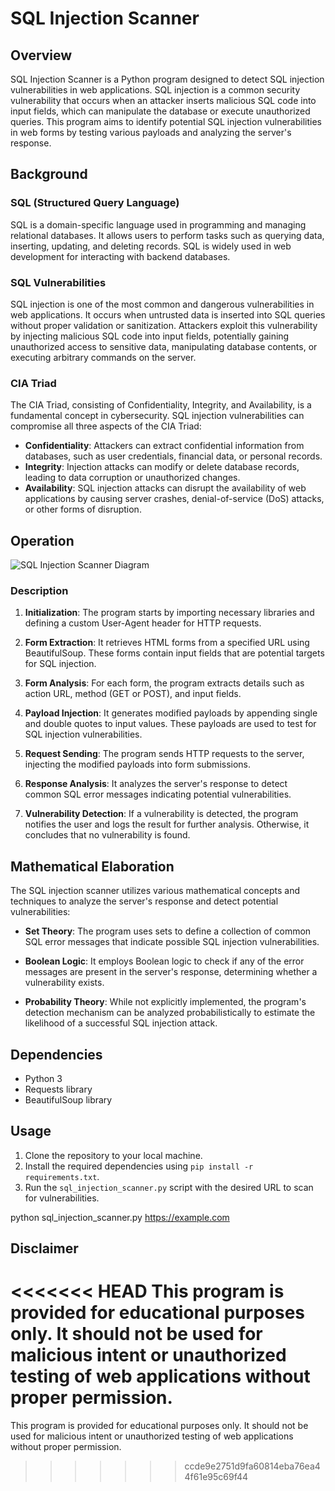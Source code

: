 # SQL Injection Scanner

## Overview

SQL Injection Scanner is a Python program designed to detect SQL injection vulnerabilities in web applications. SQL injection is a common security vulnerability that occurs when an attacker inserts malicious SQL code into input fields, which can manipulate the database or execute unauthorized queries. This program aims to identify potential SQL injection vulnerabilities in web forms by testing various payloads and analyzing the server's response.

## Background

### SQL (Structured Query Language)

SQL is a domain-specific language used in programming and managing relational databases. It allows users to perform tasks such as querying data, inserting, updating, and deleting records. SQL is widely used in web development for interacting with backend databases.

### SQL Vulnerabilities

SQL injection is one of the most common and dangerous vulnerabilities in web applications. It occurs when untrusted data is inserted into SQL queries without proper validation or sanitization. Attackers exploit this vulnerability by injecting malicious SQL code into input fields, potentially gaining unauthorized access to sensitive data, manipulating database contents, or executing arbitrary commands on the server.

### CIA Triad

The CIA Triad, consisting of Confidentiality, Integrity, and Availability, is a fundamental concept in cybersecurity. SQL injection vulnerabilities can compromise all three aspects of the CIA Triad:

- **Confidentiality**: Attackers can extract confidential information from databases, such as user credentials, financial data, or personal records.
- **Integrity**: Injection attacks can modify or delete database records, leading to data corruption or unauthorized changes.
- **Availability**: SQL injection attacks can disrupt the availability of web applications by causing server crashes, denial-of-service (DoS) attacks, or other forms of disruption.

## Operation

![SQL Injection Scanner Diagram](sql_injection_scanner_diagram.png)

### Description

1. **Initialization**: The program starts by importing necessary libraries and defining a custom User-Agent header for HTTP requests.

2. **Form Extraction**: It retrieves HTML forms from a specified URL using BeautifulSoup. These forms contain input fields that are potential targets for SQL injection.

3. **Form Analysis**: For each form, the program extracts details such as action URL, method (GET or POST), and input fields.

4. **Payload Injection**: It generates modified payloads by appending single and double quotes to input values. These payloads are used to test for SQL injection vulnerabilities.

5. **Request Sending**: The program sends HTTP requests to the server, injecting the modified payloads into form submissions.

6. **Response Analysis**: It analyzes the server's response to detect common SQL error messages indicating potential vulnerabilities.

7. **Vulnerability Detection**: If a vulnerability is detected, the program notifies the user and logs the result for further analysis. Otherwise, it concludes that no vulnerability is found.

## Mathematical Elaboration

The SQL injection scanner utilizes various mathematical concepts and techniques to analyze the server's response and detect potential vulnerabilities:

- **Set Theory**: The program uses sets to define a collection of common SQL error messages that indicate possible SQL injection vulnerabilities.
  
- **Boolean Logic**: It employs Boolean logic to check if any of the error messages are present in the server's response, determining whether a vulnerability exists.

- **Probability Theory**: While not explicitly implemented, the program's detection mechanism can be analyzed probabilistically to estimate the likelihood of a successful SQL injection attack.

## Dependencies

- Python 3
- Requests library
- BeautifulSoup library

## Usage

1. Clone the repository to your local machine.
2. Install the required dependencies using `pip install -r requirements.txt`.
3. Run the `sql_injection_scanner.py` script with the desired URL to scan for vulnerabilities.

python sql_injection_scanner.py https://example.com


## Disclaimer

<<<<<<< HEAD
This program is provided for educational purposes only. It should not be used for malicious intent or unauthorized testing of web applications without proper permission.
=======
This program is provided for educational purposes only. It should not be used for malicious intent or unauthorized testing of web applications without proper permission.
>>>>>>> ccde9e2751d9fa60814eba76ea44f61e95c69f44

